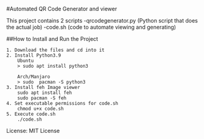 #Automated QR Code Generator and viewer

This project contains 2 scripts
	-qrcodegenerator.py (Python script that does the actual job)
	-code.sh (code to automate viewing and generating)
	
##How to Install and Run the Project 
	
	1. Download the files and cd into it
	2. Install Python3.9
		Ubuntu 
		> sudo apt install python3 
		
		Arch/Manjaro
		> sudo  pacman -S python3
	3. Install feh Image viewer
		sudo apt install feh
		sudo pacman -S feh
	4. Set executable permissions for code.sh
		chmod u+x code.sh
	5. Execute code.sh
		./code.sh
	
	
	
License: MIT License
